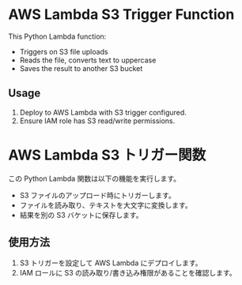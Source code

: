 # AWS Lambda S3 Trigger Function

This Python Lambda function:
- Triggers on S3 file uploads
- Reads the file, converts text to uppercase
- Saves the result to another S3 bucket

## Usage
1. Deploy to AWS Lambda with S3 trigger configured.
2. Ensure IAM role has S3 read/write permissions.

# AWS Lambda S3 トリガー関数

この Python Lambda 関数は以下の機能を実行します。
- S3 ファイルのアップロード時にトリガーします。
- ファイルを読み取り、テキストを大文字に変換します。
- 結果を別の S3 バケットに保存します。

## 使用方法
1. S3 トリガーを設定して AWS Lambda にデプロイします。
2. IAM ロールに S3 の読み取り/書き込み権限があることを確認します。